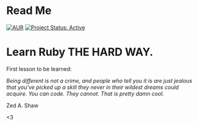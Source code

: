 # Read Me

[![AUR](https://img.shields.io/aur/license/apt)](https://github.com/lgeurts/LRTHW) [![Project Status: Active](http://www.repostatus.org/badges/latest/active.svg)](http://www.repostatus.org/#active)

# Learn Ruby THE HARD WAY.

First lesson to be learned:

*Being different is not a crime, and people who tell you it is are just jealous that you've picked up a skill they never in their wildest dreams could acquire. You can code. They cannot. That is pretty damn cool.*

Zed A. Shaw

<3

